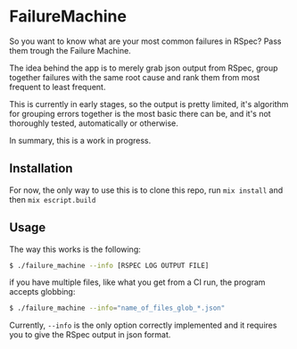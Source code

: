 # FailureMachine

So you want to know what are your most common failures in RSpec? Pass them trough the Failure Machine.

The idea behind the app is to merely grab json output from RSpec, group together failures with the same root cause
and rank them from most frequent to least frequent.

This is currently in early stages, so the output is pretty limited, it's algorithm for grouping errors together is
the most basic there can be, and it's not thoroughly tested, automatically or otherwise.

In summary, this is a work in progress.

## Installation

For now, the only way to use this is to clone this repo, run `mix install` and then `mix escript.build`

## Usage

The way this works is the following:

```bash
$ ./failure_machine --info [RSPEC LOG OUTPUT FILE]
```

if you have multiple files, like what you get from a CI run, the program accepts globbing:

```bash
$ ./failure_machine --info="name_of_files_glob_*.json"
```

Currently, `--info` is the only option correctly implemented and it requires you to give the RSpec output in json format.
